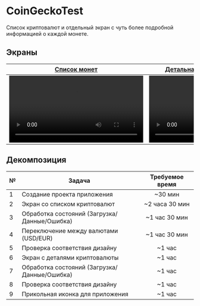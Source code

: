 # CoinGeckoTest
Список криптовалют и отдельный эĸран с чуть более подробной информацией о ĸаждой монете.


## Экраны
| [Список монет](/app/src/main/java/com/shahbazly_dev/coingeckotest/ui/main/) | [Детальная информация о монете](/app/src/main/java/com/shahbazly_dev/coingeckotest/ui/details/) |
|-----------|---------|
| <video src='https://user-images.githubusercontent.com/8513082/192254753-0772bc13-d7dc-4601-a48d-c1abf06c3013.mov' width=360/> | <video src='https://user-images.githubusercontent.com/8513082/192254808-313ed0a5-8627-4b50-b087-2dca986256f9.mov' width=360/>  |

## Декомпозиция
| № | Задача                                        | Требуемое время |
| - | ----------------------------------------------|:---------------:|
| 1 | Создание проекта приложения                   |     ~30 мин     |
| 2 | Экран со списком криптовалют                  |  ~2 часа 30 мин |
| 3 | Обработка состояний (Загрузка/Данные/Ошибка)  |  ~1 час 30 мин  |
| 4 | Переключение между валютами (USD/EUR)         |  ~1 час 30 мин  |
| 5 | Проверка соответствия дизайну                 |      ~1 час     |
| 6 | Экран с деталями криптовалюты                 |      ~1 час     |
| 7 | Обработка состояний (Загрузка/Данные/Ошибка)  |      ~1 час     |
| 8 | Проверка соответствия дизайну                 |      ~1 час     |
| 9 | Прикольная иконка для приложения              |      ~1 час     |
